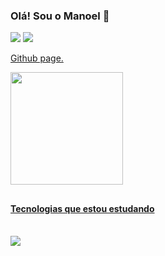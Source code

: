 ### Olá! Sou o Manoel 👋
<div>
  <a href = "https://www.linkedin.com/in/manoel-henrique-araujo-alves-85016b193/" target = "_blank"><img src="https://img.shields.io/badge/LinkedIn-0077B5?style=for-the-badge&logo=linkedin&logoColor=white)https://img.shields.io/badge/LinkedIn-0077B5?style=for-the-badge&logo=linkedin&logoColor=white"></a>
  <a href = "mailto:manoel.alves94@outlook.com" target = "_blank"><img src="https://img.shields.io/badge/Microsoft_Outlook-0078D4?style=for-the-badge&logo=microsoft-outlook&logoColor=white"></a>
</div>
<p></p>
<p><a href="https://manoelalves94.github.io/" target = "_blank">Github page.<a/>
<p></p>
         
<div>
  <a href="https://github.com/manoelalves94">
  <img height="180em" src="https://github-readme-stats.vercel.app/api?username=manoelalves94&show_icons=true&theme=highcontrast&include_all_commits=true&count+private=true"/>
</div>
  
##
    
#### Tecnologias que estou estudando
<div style="display: inline_block"><br>
  <img allign="center" src="https://devicons.dev.br/icons?icon=CS,DotNet,MySQL,Git,Postman,SQLite&theme=dark">     
          
</div>

